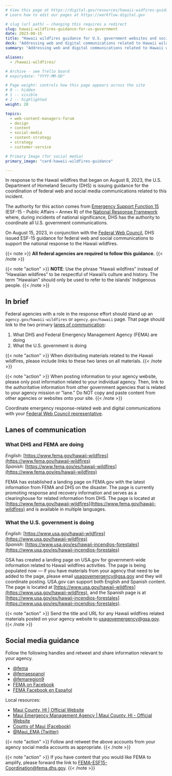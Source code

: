 ```yaml
---
# View this page at https://digital.gov/resources/hawaii-widfires-guidance-for-us-government
# Learn how to edit our pages at https://workflow.digital.gov

# slug (url path) — changing this requires a redirect
slug: hawaii-wildfires-guidance-for-us-government
date: 2023-08-15
title: "Hawaii wildfires guidance for U.S. government websites and social media"
deck: "Addressing web and digital communications related to Hawaii wildfires"
summary: "Addressing web and digital communications related to Hawaii wildfires"

aliases:
  - /hawaii-wildfires/

# Archive - see Trello board
# expirydate: "YYYY-MM-DD"

# Page weight: controls how this page appears across the site
# 0 -- hidden
# 1 -- visible
# 2 -- highlighted
weight: 20

topics:
  - web-content-managers-forum
  - design
  - content
  - social-media
  - content-strategy
  - strategy
  - customer-service

# Primary Image (for social media)
primary_image: "card-hawaii-wildfires-guidance"

---
```


In response to the Hawaii wildfires that began on August 8, 2023, the U.S. Department of Homeland Security (DHS) is issuing guidance for the coordination of federal web and social media communications related to this incident.

The authority for this action comes from [Emergency Support Function 15](https://www.fema.gov/emergency-managers/national-preparedness/frameworks/response#esf) (ESF-15 - Public Affairs – Annex R) of the [National Response Framework](https://www.fema.gov/emergency-managers/national-preparedness/frameworks/response) where, during incidents of national significance, DHS has the authority to coordinate all U.S. government communications.

On August 15, 2023, in conjunction with the [Federal Web Council](https://digital.gov/resources/federal-web-council/), DHS issued ESF-15 guidance for federal web and social communications to support the national response to the Hawaii wildfires.

{{< note >}} **All federal agencies are required to follow this guidance.** {{< /note >}}

{{< note "action" >}}
**NOTE**: Use the phrase “Hawaii wildfires” instead of “Hawaiian wildfires” to be respectful of Hawaii’s culture and history. The term "Hawaiian" should only be used to refer to the islands’ Indigenous people.
{{< /note >}}

## In brief

Federal agencies with a role in the response effort should stand up an `agency.gov/hawaii-wildfires` or `agency.gov/hawaii` page. That page should link to the two primary [lanes of communication](#lanes-of-communication):

1. What DHS and Federal Emergency Management Agency (FEMA) are doing
2. What the U.S. government is doing

{{< note "action" >}}
When distributing materials related to the Hawaii wildfires, please include links to these two lanes on all materials.
{{< /note >}}

{{< note "action" >}}
When posting information to your agency website, please only post information related to your individual agency. Then, link to the authoritative information from other government agencies that is related to your agency mission or ”lane.” Do NOT copy and paste content from other agencies or websites onto your site.
{{< /note >}}

Coordinate emergency response-related web and digital communications with your [Federal Web Council representative](https://digital.gov/resources/federal-web-council#current-council-members).

## Lanes of communication

### What DHS and FEMA are doing

*English*: [https://www.fema.gov/hawaii-wildfires](https://www.fema.gov/hawaii-wildfires)<br />
*Spanish*: [https://www.fema.gov/es/hawaii-wildfires](https://www.fema.gov/es/hawaii-wildfires)

FEMA has established a landing page on FEMA.gov with the latest information from FEMA and DHS on the disaster. The page is currently promoting response and recovery information and serves as a clearinghouse for related information from DHS. The page is located at [https://www.fema.gov/hawaii-wildfires](https://www.fema.gov/hawaii-wildfires) and is available in multiple languages.

### What the U.S. government is doing

*English*: [https://www.usa.gov/hawaii-wildfires](https://www.usa.gov/hawaii-wildfires) <br />
*Spanish*: [https://www.usa.gov/es/hawaii-incendios-forestales](https://www.usa.gov/es/hawaii-incendios-forestales)

GSA has created a landing page on USA.gov for government-wide information related to Hawaii wildfires activities. The page is being populated now — if you have materials from your agency that need to be added to the page, please email usagovemergency@gsa.gov and they will coordinate posting. USA.gov can support both English and Spanish content. The page is located at [https://www.usa.gov/hawaii-wildfires](https://www.usa.gov/hawaii-wildfires), and the Spanish page is at [https://www.usa.gov/es/hawaii-incendios-forestales](https://www.usa.gov/es/hawaii-incendios-forestales).

{{< note "action" >}}
Send the title and URL for any Hawaii wildfires related materials posted on your agency website to usagovemergency@gsa.gov.
{{< /note >}}

## Social media guidance

Follow the following handles and retweet and share information relevant to your agency.

* [@fema](https://www.twitter.com/fema)
* [@femaespanol](https://twitter.com/femaespanol)
* [@femaregion9](https://twitter.com/femaregion9)
* [FEMA on Facebook](https://www.facebook.com/fema)
* [FEMA Facebook en Español](https://www.facebook.com/FEMAespanol/)

Local resources:

* [Maui County, HI | Official Website](https://www.mauicounty.gov/)
* [Maui Emergency Management Agency | Maui County, HI - Official Website](https://www.mauicounty.gov/mema)
* [County of Maui (Facebook)](https://www.facebook.com/countyofmaui)
* [@Maui_EMA (Twitter)](https://twitter.com/Maui_EMA)

{{< note "action" >}}
Follow and retweet the above accounts from your agency social media accounts as appropriate.
{{< /note >}}

{{< note "action" >}}
If you have content that you would like FEMA to amplify, please forward the link to FEMA-ESF15-Coordination@fema.dhs.gov.
{{< /note >}}
